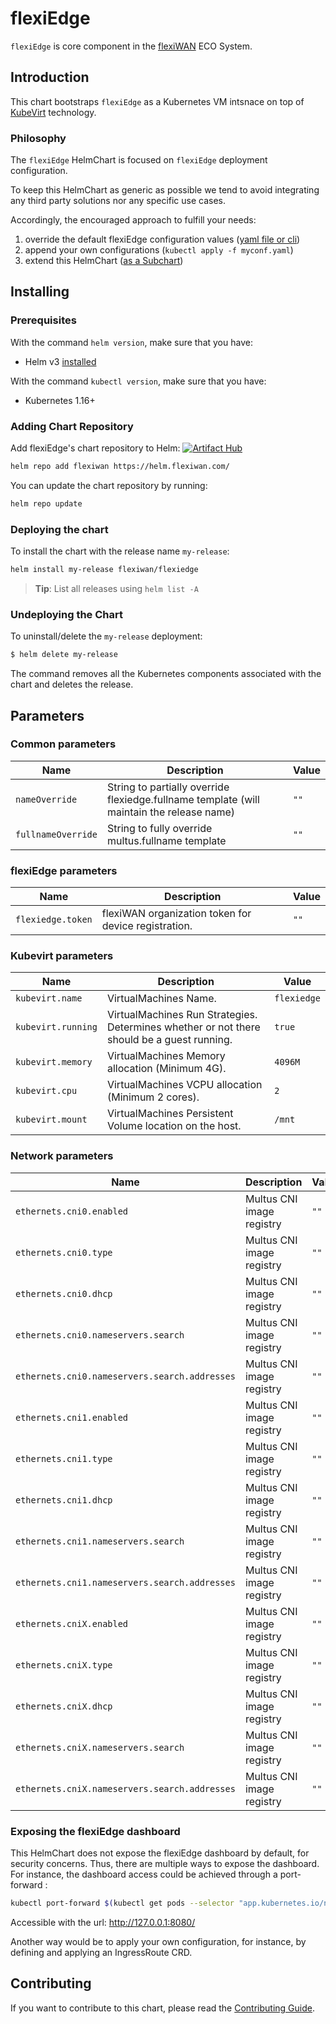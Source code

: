 # flexiEdge

`flexiEdge` is core component in the [flexiWAN](https://flexiwan.com/) ECO System.

## Introduction

This chart bootstraps `flexiEdge` as a Kubernetes VM intsnace on top of 
[KubeVirt](https://kubevirt.io/) technology.

### Philosophy

The `flexiEdge` HelmChart is focused on `flexiEdge` deployment configuration.

To keep this HelmChart as generic as possible we tend
to avoid integrating any third party solutions nor any specific use cases.

Accordingly, the encouraged approach to fulfill your needs:

1. override the default flexiEdge configuration values ([yaml file or cli](https://helm.sh/docs/chart_template_guide/values_files/))
2. append your own configurations (`kubectl apply -f myconf.yaml`)
3. extend this HelmChart ([as a Subchart](https://helm.sh/docs/chart_template_guide/subcharts_and_globals/))

## Installing

### Prerequisites

With the command `helm version`, make sure that you have:

- Helm v3 [installed](https://helm.sh/docs/using_helm/#installing-helm)

With the command `kubectl version`, make sure that you have:

- Kubernetes 1.16+

### Adding Chart Repository

Add flexiEdge's chart repository to Helm:
[![Artifact Hub](https://img.shields.io/endpoint?url=https://artifacthub.io/badge/repository/flexiedge)](https://artifacthub.io/packages/search?repo=flexiedge)

```bash
helm repo add flexiwan https://helm.flexiwan.com/
```

You can update the chart repository by running:

```bash
helm repo update
```

### Deploying the chart

To install the chart with the release name `my-release`:

```bash
helm install my-release flexiwan/flexiedge
```
> **Tip**: List all releases using `helm list -A`

### Undeploying the Chart

To uninstall/delete the `my-release` deployment:

```bash
$ helm delete my-release
```
The command removes all the Kubernetes components associated with the chart and deletes the release.

## Parameters

### Common parameters

| Name                | Description                                                                                | Value           |
| ------------------- | ------------------------------------------------------------------------------------------ | --------------- |
| `nameOverride`      | String to partially override flexiedge.fullname template (will maintain the release name)  | `""`            |
| `fullnameOverride`  | String to fully override multus.fullname template                                          | `""`            |

### flexiEdge parameters

| Name                 | Description                                                          | Value                     |
| -------------------- | -------------------------------------------------------------------- | ------------------------- |
| `flexiedge.token`    | flexiWAN organization token for device registration.                 | `""`                      |

### Kubevirt parameters

| Name                 | Description                                                                                 | Value             |
| -------------------- | ------------------------------------------------------------------------------------------- | ----------------- |
| `kubevirt.name`      | VirtualMachines Name.                                                                       | `flexiedge`       |
| `kubevirt.running`   | VirtualMachines Run Strategies. Determines whether or not there should be a guest running.  | `true`            |
| `kubevirt.memory`    | VirtualMachines Memory allocation (Minimum 4G).                                             | `4096M`           |
| `kubevirt.cpu`       | VirtualMachines VCPU allocation (Minimum 2 cores).                                          | `2`               |
| `kubevirt.mount`     | VirtualMachines Persistent Volume location on the host.                                     | `/mnt`            |

### Network parameters

| Name                                          | Description                             | Value                     |
| --------------------------------------------- | --------------------------------------- | ------------------------- |
| `ethernets.cni0.enabled`                      | Multus CNI image registry               | `""`                      |
| `ethernets.cni0.type`                         | Multus CNI image registry               | `""`                      |
| `ethernets.cni0.dhcp`                         | Multus CNI image registry               | `""`                      |
| `ethernets.cni0.nameservers.search`           | Multus CNI image registry               | `""`                      |
| `ethernets.cni0.nameservers.search.addresses` | Multus CNI image registry               | `""`                      |
| `ethernets.cni1.enabled`                      | Multus CNI image registry               | `""`                      |
| `ethernets.cni1.type`                         | Multus CNI image registry               | `""`                      |
| `ethernets.cni1.dhcp`                         | Multus CNI image registry               | `""`                      |
| `ethernets.cni1.nameservers.search`           | Multus CNI image registry               | `""`                      |
| `ethernets.cni1.nameservers.search.addresses` | Multus CNI image registry               | `""`                      |
| `ethernets.cniX.enabled`                      | Multus CNI image registry               | `""`                      |
| `ethernets.cniX.type`                         | Multus CNI image registry               | `""`                      |
| `ethernets.cniX.dhcp`                         | Multus CNI image registry               | `""`                      |
| `ethernets.cniX.nameservers.search`           | Multus CNI image registry               | `""`                      |
| `ethernets.cniX.nameservers.search.addresses` | Multus CNI image registry               | `""`                      |

### Exposing the flexiEdge dashboard

This HelmChart does not expose the flexiEdge dashboard by default, for security concerns.
Thus, there are multiple ways to expose the dashboard.
For instance, the dashboard access could be achieved through a port-forward :

```bash
kubectl port-forward $(kubectl get pods --selector "app.kubernetes.io/name=flexiEdge" --output=name) 8080:80
```

Accessible with the url: http://127.0.0.1:8080/

Another way would be to apply your own configuration, for instance,
by defining and applying an IngressRoute CRD.

## Contributing

If you want to contribute to this chart, please read the [Contributing Guide](./CONTRIBUTING.md).
